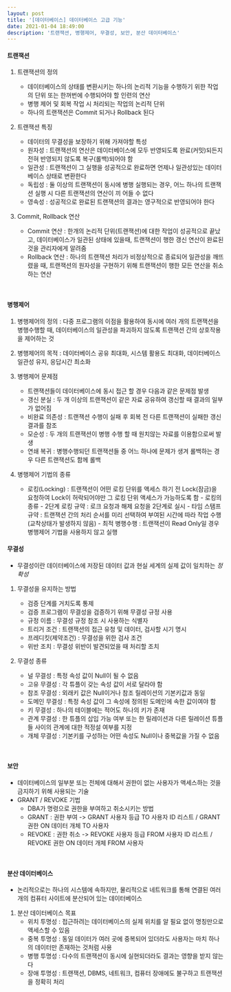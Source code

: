 ```yaml
---
layout: post
title: '[데이터베이스] 데이터베이스 고급 기능'
date: 2021-01-04 18:49:00
description: '트랜잭션, 병행제어, 무결성, 보안, 분산 데이터베이스'
---
```


#### 트랜잭션

1. 트랜잭션의 정의

   - 데이터베이스의 상태를 변환시키는 하나의 논리적 기능을 수행하기 위한 작업의 단위 또는 한꺼번에 수행되어야 할 인련의 연산
   - 병행 제어 및 회복 작업 시 처리되는 작업의 논리적 단위
   - 하나의 트랜잭션은 Commit 되거나 Rollback 된다

2. 트랜잭션 특징

   - 데이터의 무결성을 보장하기 위해 가져야할 특성
   - 원자성 : 트랜잭션의 연산은 데이터베이스에 모두 반영되도록 완료(커밋)되든지 전혀 반영되지 않도록 복구(롤백)되어야 함
   - 일관성 : 트랜잭션이 그 실행을 성공적으로 완료하면 언제나 일관성있는 데이터베이스 상태로 변환한다
   - 독립성 : 둘 이상의 트랜잭션이 동시에 병행 실행되는 경우, 어느 하나의 트랜잭션 실행 시 다른 트랜잭션의 연산이 끼 어들 수 없다
   - 영속성 : 성공적으로 완료된 트랜잭션의 결과는 영구적으로 반영되어야 한다

3. Commit, Rollback 연산

   - Commit 연산 : 한개의 논리적 단위(트랜잭션)에 대한 작업이 성공적으로 끝났고, 데이터베이스가 일관된 상태에 있을때, 트랜잭션이 행한 갱신 연산이 완료된 것을 관리자에게 알려줌
   - Rollback 연산 : 하나의 트랜잭션 처리가 비정상적으로 종료되어 일관성을 깨뜨렸을 때, 트랜잭션의 원자성을 구현하기 위해 트랜잭션이 행한 모든 연산을 취소하는 연산

<br>

#### 병행제어

1. 병행제어의 정의 : 다중 프로그램의 이점을 활용하여 동시에 여러 개의 트랜잭션을 병행수행할 때, 데이터베이스의 일관성을 파괴하지 않도록 트랜잭션 간의 상호작용을 제어하는 것

2. 병행제어의 목적 : 데이터베이스 공유 최대화, 시스템 활용도 최대화, 데이터베이스 일관성 유지, 응답시간 최소화

3. 병행제어 문제점

   - 트랜잭션들이 데이터베이스에 동시 접근 할 경우 다음과 같은 문제점 발생
   - 갱신 분실 : 두 개 이상의 트랜잭션이 같은 자료 공유하여 갱신할 때 결과의 일부가 없어짐
   - 비완료 의존성 : 트랜잭션 수행이 실패 후 회복 전 다른 트랜잭션이 실패한 갱신 결과를 참조
   - 모순성 : 두 개의 트랜잭션이 병행 수행 할 때 원치않는 자료를 이용함으로써 발생
   - 연쇄 복귀 : 병행수행되던 트랜잭션들 중 어느 하나에 문제가 생겨 롤백하는 경우 다른 트랜잭션도 함께 롤백

4. 병행제어 기법의 종류
   - 로킹(Locking) : 트랜잭션이 어떤 로킹 단위를 액세스 하기 전 Lock(잠금)을 요청하여 Lock이 허락되어야만 그 로킹 단위 액세스가 가능하도록 함 - 로킹의 종류 - 2단계 로킹 규약 : 로크 요청과 해제 요청을 2단계로 실시 - 타임 스탬프 규약 : 트랜잭션 간의 처리 순서를 미리 선택하여 부여된 시간에 따라 작업 수행 (교착상태가 발생하지 않음) - 최적 병행수행 : 트랜잭션이 Read Only일 경우 병행제어 기법을 사용하지 않고 실행
     <br>

#### 무결성

- 무결성이란 데이터베이스에 저장된 데이터 값과 현실 세계의 실제 값이 일치하는 _정확성_

1. 무결성을 유지하는 방법

   - 검증 단계를 거치도록 통제
   - 검증 프로그램이 무결성을 검증하기 위해 무결성 규정 사용
   - 규정 이름 : 무결성 규정 참조 시 사용하는 식별자
   - 트리거 조건 : 트랜잭션의 접근 유청 및 데이터, 검사할 시기 명시
   - 프레디킷(제약조건) : 무결성을 위한 검사 조건
   - 위반 조치 : 무결성 위반이 발견되었을 때 처리할 조치

2. 무결성 종류

   - 널 무결성 : 특정 속성 값이 Null이 될 수 없음
   - 고유 무결성 : 각 튜플이 갖는 속성 값이 서로 달라야 함
   - 참조 무결성 : 외래키 값은 Null이거나 참조 릴레이션의 기본키값과 동일
   - 도메인 무결성 : 특정 속성 값이 그 속성에 정의된 도메인에 속한 값이여야 함
   - 키 무결성 : 하나의 테이블에는 적어도 하나의 키가 존재
   - 관계 무결성 : 한 튜플의 삽입 가능 여부 또는 한 릴레이션과 다른 릴레이션 튜플들 사이의 관계에 대한 적정설 여부를 지정
   - 개체 무결성 : 기본키를 구성하는 어떤 속성도 Null이나 중복값을 가질 수 없음

  <br>

#### 보안

- 데이터베이스의 일부분 또는 전체에 대해서 권한이 없는 사용자가 액세스하는 것을 금지하기 위해 사용되는 기술
- GRANT / REVOKE 기법
  - DBA가 명령으로 권한을 부여하고 취소시키는 방법
  - GRANT : 권한 부여 -> GRANT 사용자 등급 TO 사용자 ID 리스트 / GRANT 권한 ON 데이터 개체 TO 사용자
  - REVOKE : 권한 취소 -> REVOKE 사용자 등급 FROM 사용자 ID 리스트 / REVOKE 권한 ON 데이터 개체 FROM 사용자

<br>

#### 분산 데이터베이스

- 논리적으로는 하나의 시스템에 속하지만, 물리적으로 네트워크를 통해 연결된 여러 개의 컴퓨터 사이트에 분산되어 있는 데이터베이스

1. 분산 데이터베이스 목표
   - 위치 투명성 : 접근하려는 데이터베이스의 실제 위치를 알 필요 없이 명칭만으로 액세스할 수 있음
   - 중복 투명성 : 동일 데이터가 여러 곳에 중복되어 있더라도 사용자는 마치 하나의 데이터만 존재하는 것처럼 사용
   - 병행 투명성 : 다수의 트랜잭션이 동시에 실현되더라도 결과는 영향을 받지 않는다
   - 장애 투명성 : 트랜잭션, DBMS, 네트워크, 컴퓨터 장애에도 불구하고 트랜잭션을 정확히 처리
